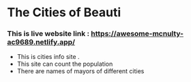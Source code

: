 # The Cities of Beauti

### This is live website link : https://awesome-mcnulty-ac9689.netlify.app/

* This is cities info site .
* This site can count the population
* There are names of mayors of different cities
